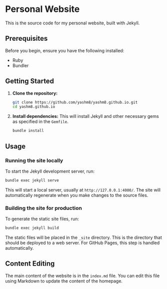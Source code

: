# Personal Website

This is the source code for my personal website, built with Jekyll.

## Prerequisites

Before you begin, ensure you have the following installed:
- Ruby
- Bundler

## Getting Started

1.  **Clone the repository:**
    ```bash
    git clone https://github.com/yashm8/yashm8.github.io.git
    cd yashm8.github.io
    ```

2.  **Install dependencies:**
    This will install Jekyll and other necessary gems as specified in the `Gemfile`.
    ```bash
    bundle install
    ```

## Usage

### Running the site locally

To start the Jekyll development server, run:
```bash
bundle exec jekyll serve
```
This will start a local server, usually at `http://127.0.0.1:4000/`. The site will automatically regenerate when you make changes to the source files.

### Building the site for production

To generate the static site files, run:
```bash
bundle exec jekyll build
```
The static files will be placed in the `_site` directory. This is the directory that should be deployed to a web server. For GitHub Pages, this step is handled automatically.

## Content Editing

The main content of the website is in the `index.md` file. You can edit this file using Markdown to update the content of the homepage.
